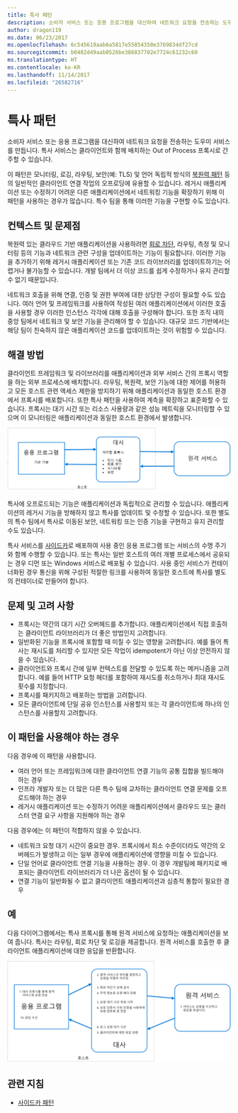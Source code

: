 ```yaml
---
title: 특사 패턴
description: 소비자 서비스 또는 응용 프로그램을 대신하여 네트워크 요청을 전송하는 도우미 서비스를 만듭니다.
author: dragon119
ms.date: 06/23/2017
ms.openlocfilehash: 6c545619aab6a5817e55854350e3769834df27cd
ms.sourcegitcommit: b0482d49aab0526be386837702e7724c61232c60
ms.translationtype: HT
ms.contentlocale: ko-KR
ms.lasthandoff: 11/14/2017
ms.locfileid: "26582716"
---
```

# <a name="ambassador-pattern"></a>특사 패턴

소비자 서비스 또는 응용 프로그램을 대신하여 네트워크 요청을 전송하는 도우미 서비스를 만듭니다. 특사 서비스는 클라이언트와 함께 배치하는 Out of Process 프록시로 간주할 수 있습니다.

이 패턴은 모니터링, 로깅, 라우팅, 보안(예: TLS) 및 언어 독립적 방식의 [복원력 패턴][resiliency-patterns] 등의 일반적인 클라이언트 연결 작업의 오프로딩에 유용할 수 있습니다. 레거시 애플리케이션 또는 수정하기 어려운 다른 애플리케이션에서 네트워킹 기능을 확장하기 위해 이 패턴을 사용하는 경우가 많습니다. 특수 팀을 통해 이러한 기능을 구현할 수도 있습니다.

## <a name="context-and-problem"></a>컨텍스트 및 문제점

복원력 있는 클라우드 기반 애플리케이션을 사용하려면 [회로 차단][circuit-breaker], 라우팅, 측정 및 모니터링 등의 기능과 네트워크 관련 구성을 업데이트하는 기능이 필요합니다. 이러한 기능을 추가하기 위해 레거시 애플리케이션 또는 기존 코드 라이브러리를 업데이트하기는 어렵거나 불가능할 수 있습니다. 개발 팀에서 더 이상 코드를 쉽게 수정하거나 유지 관리할 수 없기 때문입니다.

네트워크 호출을 위해 연결, 인증 및 권한 부여에 대한 상당한 구성이 필요할 수도 있습니다. 여러 언어 및 프레임워크를 사용하여 작성된 여러 애플리케이션에서 이러한 호출을 사용할 경우 이러한 인스턴스 각각에 대해 호출을 구성해야 합니다. 또한 조직 내의 중앙 팀에서 네트워크 및 보안 기능을 관리해야 할 수 있습니다. 대규모 코드 기반에서는 해당 팀이 친숙하지 않은 애플리케이션 코드를 업데이트하는 것이 위험할 수 있습니다.

## <a name="solution"></a>해결 방법

클라이언트 프레임워크 및 라이브러리를 애플리케이션과 외부 서비스 간의 프록시 역할을 하는 외부 프로세스에 배치합니다. 라우팅, 복원력, 보안 기능에 대한 제어를 허용하고 모든 호스트 관련 액세스 제한을 방지하기 위해 애플리케이션과 동일한 호스트 환경에서 프록시를 배포합니다. 또한 특사 패턴을 사용하여 계측을 확장하고 표준화할 수 있습니다. 프록시는 대기 시간 또는 리소스 사용량과 같은 성능 메트릭을 모니터링할 수 있으며 이 모니터링은 애플리케이션과 동일한 호스트 환경에서 발생합니다.

![](./_images/ambassador.png)

특사에 오프로드되는 기능은 애플리케이션과 독립적으로 관리할 수 있습니다. 애플리케이션의 레거시 기능을 방해하지 않고 특사를 업데이트 및 수정할 수 있습니다. 또한 별도의 특수 팀에서 특사로 이동된 보안, 네트워킹 또는 인증 기능을 구현하고 유지 관리할 수도 있습니다.

특사 서비스를 [사이드카][ sidecar]로 배포하여 사용 중인 응용 프로그램 또는 서비스의 수명 주기와 함께 수행할 수 있습니다. 또는 특사는 일반 호스트의 여러 개별 프로세스에서 공유되는 경우 디먼 또는 Windows 서비스로 배포될 수 있습니다. 사용 중인 서비스가 컨테이너화된 경우 통신을 위해 구성된 적절한 링크를 사용하여 동일한 호스트에 특사를 별도의 컨테이너로 만들어야 합니다.

## <a name="issues-and-considerations"></a>문제 및 고려 사항

- 프록시는 약간의 대기 시간 오버헤드를 추가합니다. 애플리케이션에서 직접 호출하는 클라이언트 라이브러리가 더 좋은 방법인지 고려합니다.
- 일반화된 기능을 프록시에 포함할 때 미칠 수 있는 영향을 고려합니다. 예를 들어 특사는 재시도를 처리할 수 있지만 모든 작업이 idempotent가 아닌 이상 안전하지 않을 수 있습니다.
- 클라이언트와 프록시 간에 일부 컨텍스트를 전달할 수 있도록 하는 메커니즘을 고려합니다. 예를 들어 HTTP 요청 헤더를 포함하여 재시도를 취소하거나 최대 재시도 횟수를 지정합니다.
- 프록시를 패키지하고 배포하는 방법을 고려합니다.
- 모든 클라이언트에 단일 공유 인스턴스를 사용할지 또는 각 클라이언트에 하나의 인스턴스를 사용할지 고려합니다.

## <a name="when-to-use-this-pattern"></a>이 패턴을 사용해야 하는 경우

다음 경우에 이 패턴을 사용합니다.

- 여러 언어 또는 프레임워크에 대한 클라이언트 연결 기능의 공통 집합을 빌드해야 하는 경우
- 인프라 개발자 또는 더 많은 다른 특수 팀에 교차하는 클라이언트 연결 문제를 오프로드해야 하는 경우
- 레거시 애플리케이션 또는 수정하기 어려운 애플리케이션에서 클라우드 또는 클러스터 연결 요구 사항을 지원해야 하는 경우

다음 경우에는 이 패턴이 적합하지 않을 수 있습니다.

- 네트워크 요청 대기 시간이 중요한 경우. 프록시에서 최소 수준이더라도 약간의 오버헤드가 발생하고 이는 일부 경우에 애플리케이션에 영향을 미칠 수 있습니다.
- 단일 언어로 클라이언트 연결 기능을 사용하는 경우. 이 경우 개발팀에 패키지로 배포되는 클라이언트 라이브러리가 더 나은 옵션이 될 수 있습니다.
- 연결 기능이 일반화될 수 없고 클라이언트 애플리케이션과 심층적 통합이 필요한 경우

## <a name="example"></a>예

다음 다이어그램에서는 특사 프록시를 통해 원격 서비스에 요청하는 애플리케이션을 보여 줍니다. 특사는 라우팅, 회로 차단 및 로깅을 제공합니다. 원격 서비스를 호출한 후 클라이언트 애플리케이션에 대한 응답을 반환합니다.

![](./_images/ambassador-example.png) 

## <a name="related-guidance"></a>관련 지침

- [사이드카 패턴](./sidecar.md)

<!-- links -->

[circuit-breaker]: ./circuit-breaker.md
[resiliency-patterns]: ./category/resiliency.md
[sidecar]: ./sidecar.md
